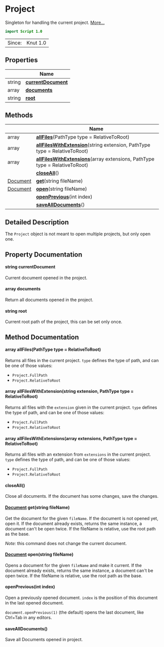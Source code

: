 # Project

Singleton for handling the current project. [More...](#detailed-description)

```qml
import Script 1.0
```

<table>
<tr><td>Since:</td><td>Knut 1.0</td></tr>
</table>

## Properties

| | Name |
|-|-|
|string|**[currentDocument](#currentDocument)**|
|array<string>|**[documents](#documents)**|
|string|**[root](#root)**|

## Methods

| | Name |
|-|-|
|array<string> |**[allFiles](#allFiles)**(PathType type = RelativeToRoot)|
|array<string> |**[allFilesWithExtension](#allFilesWithExtension)**(string extension, PathType type = RelativeToRoot)|
|array<string> |**[allFilesWithExtensions](#allFilesWithExtensions)**(array<string> extensions, PathType type = RelativeToRoot)|
||**[closeAll](#closeAll)**()|
|[Document](../script/document.md) |**[get](#get)**(string fileName)|
|[Document](../script/document.md) |**[open](#open)**(string fileName)|
||**[openPrevious](#openPrevious)**(int index)|
||**[saveAllDocuments](#saveAllDocuments)**()|

## Detailed Description

The `Project` object is not meant to open multiple projects, but only open one.

## Property Documentation

#### <a name="currentDocument"></a>string **currentDocument**

Current document opened in the project.

#### <a name="documents"></a>array<string> **documents**

Return all documents opened in the project.

#### <a name="root"></a>string **root**

Current root path of the project, this can be set only once.

## Method Documentation

#### <a name="allFiles"></a>array<string> **allFiles**(PathType type = RelativeToRoot)

Returns all files in the current project.
`type` defines the type of path, and can be one of those values:

- `Project.FullPath`
- `Project.RelativeToRoot`

#### <a name="allFilesWithExtension"></a>array<string> **allFilesWithExtension**(string extension, PathType type = RelativeToRoot)

Returns all files with the `extension` given in the current project.
`type` defines the type of path, and can be one of those values:

- `Project.FullPath`
- `Project.RelativeToRoot`

#### <a name="allFilesWithExtensions"></a>array<string> **allFilesWithExtensions**(array<string> extensions, PathType type = RelativeToRoot)

Returns all files with an extension from `extensions` in the current project.
`type` defines the type of path, and can be one of those values:

- `Project.FullPath`
- `Project.RelativeToRoot`

#### <a name="closeAll"></a>**closeAll**()

Close all documents. If the document has some changes, save the changes.

#### <a name="get"></a>[Document](../script/document.md) **get**(string fileName)

Get the document for the given `fileName`. If the document is not opened yet, open it. If the document already
exists, returns the same instance, a document can't be open twice. If the fileName is relative, use the root path as
the base.

*Note:* this command does not change the current document.

#### <a name="open"></a>[Document](../script/document.md) **open**(string fileName)

Opens a document for the given `fileName` and make it current. If the document already exists, returns the same
instance, a document can't be open twice. If the fileName is relative, use the root path as the base.

#### <a name="openPrevious"></a>**openPrevious**(int index)

Open a previously opened document. `index` is the position of this document in the last opened document.

`document.openPrevious(1)` (the default) opens the last document, like Ctrl+Tab in any editors.

#### <a name="saveAllDocuments"></a>**saveAllDocuments**()

Save all Documents opened in project.
